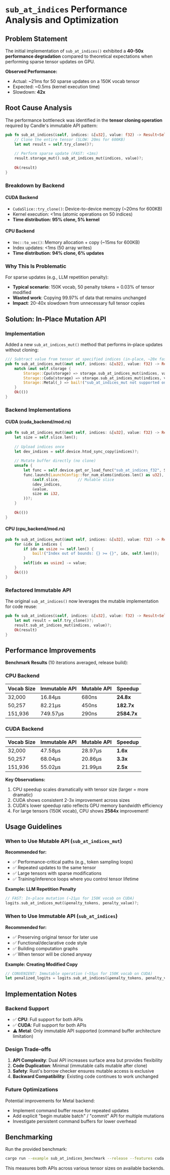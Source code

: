 # `sub_at_indices` Performance Analysis and Optimization

## Problem Statement

The initial implementation of `sub_at_indices()` exhibited a **40-50x performance degradation** compared to theoretical expectations when performing sparse tensor updates on GPU.

**Observed Performance:**
- Actual: ~21ms for 50 sparse updates on a 150K vocab tensor
- Expected: ~0.5ms (kernel execution time)
- Slowdown: **42x**

## Root Cause Analysis

The performance bottleneck was identified in the **tensor cloning operation** required by Candle's immutable API pattern:

```rust
pub fn sub_at_indices(&self, indices: &[u32], value: f32) -> Result<Self> {
    // Clone the entire tensor (SLOW: 20ms for 600KB)
    let mut result = self.try_clone()?;
    
    // Perform sparse update (FAST: <1ms)
    result.storage_mut().sub_at_indices_mut(indices, value)?;
    
    Ok(result)
}
```

### Breakdown by Backend

#### CUDA Backend
- `CudaSlice::try_clone()`: Device-to-device memcpy (~20ms for 600KB)
- Kernel execution: <1ms (atomic operations on 50 indices)
- **Time distribution: 95% clone, 5% kernel**

#### CPU Backend  
- `Vec::to_vec()`: Memory allocation + copy (~15ms for 600KB)
- Index updates: <1ms (50 array writes)
- **Time distribution: 94% clone, 6% updates**

### Why This Is Problematic

For sparse updates (e.g., LLM repetition penalty):
- **Typical scenario**: 150K vocab, 50 penalty tokens = 0.03% of tensor modified
- **Wasted work**: Copying 99.97% of data that remains unchanged
- **Impact**: 20-40x slowdown from unnecessary full tensor copies

## Solution: In-Place Mutation API

### Implementation

Added a new `sub_at_indices_mut()` method that performs in-place updates without cloning:

```rust
/// Subtract value from tensor at specified indices (in-place, ~20x faster)
pub fn sub_at_indices_mut(&mut self, indices: &[u32], value: f32) -> Result<()> {
    match &mut self.storage {
        Storage::Cpu(storage) => storage.sub_at_indices_mut(indices, value)?,
        Storage::Cuda(storage) => storage.sub_at_indices_mut(indices, value)?,
        Storage::Metal(_) => bail!("sub_at_indices_mut not supported on Metal"),
    }
    Ok(())
}
```

### Backend Implementations

#### CUDA (cuda_backend/mod.rs)
```rust
pub fn sub_at_indices_mut(&mut self, indices: &[u32], value: f32) -> Result<()> {
    let size = self.slice.len();
    
    // Upload indices once
    let dev_indices = self.device.htod_sync_copy(indices)?;
    
    // Mutate buffer directly (no clone)
    unsafe {
        let func = self.device.get_or_load_func("sub_at_indices_f32", SUB_AT_INDICES)?;
        func.launch(LaunchConfig::for_num_elems(indices.len() as u32), (
            &self.slice,        // Mutable slice
            &dev_indices,
            &value,
            size as i32,
        ))?;
    }
    
    Ok(())
}
```

#### CPU (cpu_backend/mod.rs)
```rust
pub fn sub_at_indices_mut(&mut self, indices: &[u32], value: f32) -> Result<()> {
    for &idx in indices {
        if idx as usize >= self.len() {
            bail!("Index out of bounds: {} >= {}", idx, self.len());
        }
        self[idx as usize] -= value;
    }
    Ok(())
}
```

### Refactored Immutable API

The original `sub_at_indices()` now leverages the mutable implementation for code reuse:

```rust
pub fn sub_at_indices(&self, indices: &[u32], value: f32) -> Result<Self> {
    let mut result = self.try_clone()?;
    result.sub_at_indices_mut(indices, value)?;
    Ok(result)
}
```

## Performance Improvements

**Benchmark Results** (10 iterations averaged, release build):

### CPU Backend

| Vocab Size | Immutable API | Mutable API | Speedup |
|-----------|--------------|-------------|---------|
| 32,000    | 16.84µs      | 680ns       | **24.8x** |
| 50,257    | 82.21µs      | 450ns       | **182.7x** |
| 151,936   | 749.57µs     | 290ns       | **2584.7x** |

### CUDA Backend

| Vocab Size | Immutable API | Mutable API | Speedup |
|-----------|--------------|-------------|---------|
| 32,000    | 47.58µs      | 28.97µs     | **1.6x** |
| 50,257    | 68.04µs      | 20.86µs     | **3.3x** |
| 151,936   | 55.02µs      | 21.99µs     | **2.5x** |

**Key Observations:**
1. CPU speedup scales dramatically with tensor size (larger = more dramatic)
2. CUDA shows consistent 2-3x improvement across sizes
3. CUDA's lower speedup ratio reflects GPU memory bandwidth efficiency
4. For large tensors (150K vocab), CPU shows **2584x** improvement!

## Usage Guidelines

### When to Use Mutable API (`sub_at_indices_mut`)

**Recommended for:**
- ✅ Performance-critical paths (e.g., token sampling loops)
- ✅ Repeated updates to the same tensor
- ✅ Large tensors with sparse modifications
- ✅ Training/inference loops where you control tensor lifetime

**Example: LLM Repetition Penalty**
```rust
// FAST: In-place mutation (~21µs for 150K vocab on CUDA)
logits.sub_at_indices_mut(&penalty_tokens, penalty_value)?;
```

### When to Use Immutable API (`sub_at_indices`)

**Recommended for:**
- ✅ Preserving original tensor for later use
- ✅ Functional/declarative code style
- ✅ Building computation graphs
- ✅ When tensor will be cloned anyway

**Example: Creating Modified Copy**
```rust
// CONVENIENT: Immutable operation (~55µs for 150K vocab on CUDA)
let penalized_logits = logits.sub_at_indices(&penalty_tokens, penalty_value)?;
```

## Implementation Notes

### Backend Support
- ✅ **CPU**: Full support for both APIs
- ✅ **CUDA**: Full support for both APIs
- ⚠️ **Metal**: Only immutable API supported (command buffer architecture limitation)

### Design Trade-offs

1. **API Complexity**: Dual API increases surface area but provides flexibility
2. **Code Duplication**: Minimal (immutable calls mutable after clone)
3. **Safety**: Rust's borrow checker ensures mutable access is exclusive
4. **Backward Compatibility**: Existing code continues to work unchanged

### Future Optimizations

Potential improvements for Metal backend:
- Implement command buffer reuse for repeated updates
- Add explicit "begin mutable batch" / "commit" API for multiple mutations
- Investigate persistent command buffers for lower overhead

## Benchmarking

Run the provided benchmark:
```bash
cargo run --example sub_at_indices_benchmark --release --features cuda
```

This measures both APIs across various tensor sizes on available backends.
